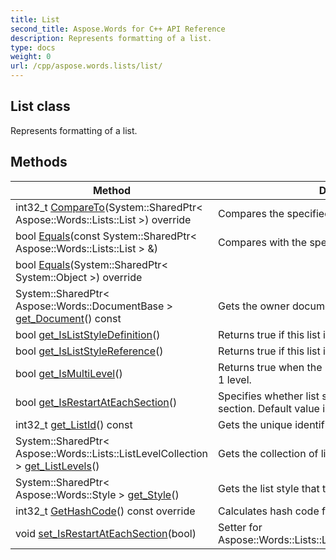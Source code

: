 ```yaml
---
title: List
second_title: Aspose.Words for C++ API Reference
description: Represents formatting of a list. 
type: docs
weight: 0
url: /cpp/aspose.words.lists/list/
---
```

## List class


Represents formatting of a list. 

## Methods

| Method | Description |
| --- | --- |
| int32_t [CompareTo](./compareto/)(System::SharedPtr< Aspose::Words::Lists::List >) override | Compares the specified list to the current list.  |
| bool [Equals](./equals/)(const System::SharedPtr< Aspose::Words::Lists::List > &) | Compares with the specified list.  |
| bool [Equals](./equals/)(System::SharedPtr< System::Object >) override |  |
| System::SharedPtr< Aspose::Words::DocumentBase > [get_Document](./get_document/)() const | Gets the owner document.  |
| bool [get_IsListStyleDefinition](./get_isliststyledefinition/)() | Returns true if this list is a definition of a list style.  |
| bool [get_IsListStyleReference](./get_isliststylereference/)() | Returns true if this list is a reference to a list style.  |
| bool [get_IsMultiLevel](./get_ismultilevel/)() | Returns true when the list contains 9 levels; false when 1 level.  |
| bool [get_IsRestartAtEachSection](./get_isrestartateachsection/)() | Specifies whether list should be restarted at each section. Default value is **false**.  |
| int32_t [get_ListId](./get_listid/)() const | Gets the unique identifier of the list.  |
| System::SharedPtr< Aspose::Words::Lists::ListLevelCollection > [get_ListLevels](./get_listlevels/)() | Gets the collection of list levels for this list.  |
| System::SharedPtr< Aspose::Words::Style > [get_Style](./get_style/)() | Gets the list style that this list references or defines.  |
| int32_t [GetHashCode](./gethashcode/)() const override | Calculates hash code for this list object.  |
| void [set_IsRestartAtEachSection](./set_isrestartateachsection/)(bool) | Setter for Aspose::Words::Lists::List::get_IsRestartAtEachSection.  |
